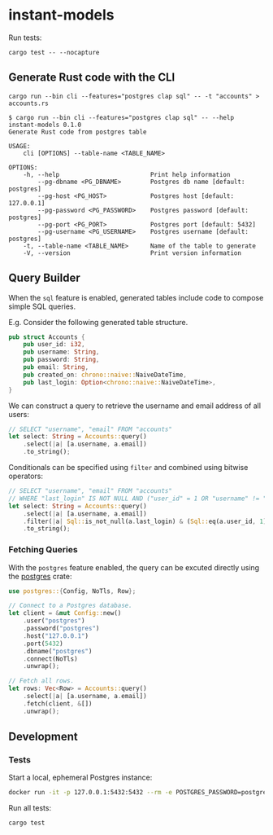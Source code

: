 # instant-models

Run tests:

```shell
cargo test -- --nocapture
```

## Generate Rust code with the CLI


```shell
cargo run --bin cli --features="postgres clap sql" -- -t "accounts" > accounts.rs
```


```shell
$ cargo run --bin cli --features="postgres clap sql" -- --help
instant-models 0.1.0
Generate Rust code from postgres table

USAGE:
    cli [OPTIONS] --table-name <TABLE_NAME>

OPTIONS:
    -h, --help                         Print help information
        --pg-dbname <PG_DBNAME>        Postgres db name [default: postgres]
        --pg-host <PG_HOST>            Postgres host [default: 127.0.0.1]
        --pg-password <PG_PASSWORD>    Postgres password [default: postgres]
        --pg-port <PG_PORT>            Postgres port [default: 5432]
        --pg-username <PG_USERNAME>    Postgres username [default: postgres]
    -t, --table-name <TABLE_NAME>      Name of the table to generate
    -V, --version                      Print version information
```

## Query Builder

When the `sql` feature is enabled, generated tables include code to compose simple SQL queries.

E.g. Consider the following generated table structure.

```rust
pub struct Accounts {
    pub user_id: i32,
    pub username: String,
    pub password: String,
    pub email: String,
    pub created_on: chrono::naive::NaiveDateTime,
    pub last_login: Option<chrono::naive::NaiveDateTime>,
}
```

We can construct a query to retrieve the username and email address of all users: 
```rust
// SELECT "username", "email" FROM "accounts"
let select: String = Accounts::query()
    .select(|a| [a.username, a.email])
    .to_string();
```

Conditionals can be specified using `filter` and combined using bitwise operators: 
```rust
// SELECT "username", "email" FROM "accounts" 
// WHERE "last_login" IS NOT NULL AND ("user_id" = 1 OR "username" != "admin")
let select: String = Accounts::query()
    .select(|a| [a.username, a.email])
    .filter(|a| Sql::is_not_null(a.last_login) & (Sql::eq(a.user_id, 1) | Sql::ne(a.username, "admin")))
    .to_string();
```

### Fetching Queries

With the `postgres` feature enabled, the query can be excuted directly using the [postgres](https://crates.io/crates/postgres) crate:

```rust
use postgres::{Config, NoTls, Row};

// Connect to a Postgres database.
let client = &mut Config::new()
    .user("postgres")
    .password("postgres")
    .host("127.0.0.1")
    .port(5432)
    .dbname("postgres")
    .connect(NoTls)
    .unwrap();

// Fetch all rows.
let rows: Vec<Row> = Accounts::query()
    .select(|a| [a.username, a.email])
    .fetch(client, &[])
    .unwrap();
```

## Development


### Tests

Start a local, ephemeral Postgres instance:

```bash
docker run -it -p 127.0.0.1:5432:5432 --rm -e POSTGRES_PASSWORD=postgres postgres
```

Run all tests:

```bash
cargo test
```
